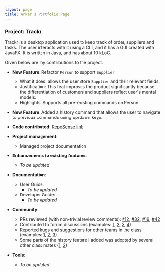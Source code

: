 ```yaml
---
layout: page
title: Arkar's Portfolio Page
---
```


### Project: Trackr

Trackr is a desktop application used to keep track of order, suppliers and tasks. The user interacts with it using a CLI, and it has a GUI created with JavaFX. It is written in Java, and has about 10 kLoC.

Given below are my contributions to the project.

* **New Feature**: Refactor `Person` to support `Supplier`
  * What it does: allows the user store `Supplier` and their relevant fields.
  * Justification: This feat improves the product significantly because the differentiation of customers and suppliers reflect user's mental models.
  * Highlights: Supports all pre-existing commands on Person

* **New Feature**: Added a history command that allows the user to navigate to previous commands using up/down keys.

* **Code contributed**: [RepoSense link](https://nus-cs2103-ay2223s2.github.io/tp-dashboard/?search=arkarsg&breakdown=true)

* **Project management**:
  * Managed project documentation

* **Enhancements to existing features**:
  * _To be updated_

* **Documentation**:
  * User Guide:
    * _To be updated_
  * Developer Guide:
    * _To be updated_

* **Community**:
  * PRs reviewed (with non-trivial review comments): [\#12](), [\#32](), [\#19](), [\#42]()
  * Contributed to forum discussions (examples: [1](), [2](), [3](), [4]())
  * Reported bugs and suggestions for other teams in the class (examples: [1](), [2](), [3]())
  * Some parts of the history feature I added was adopted by several other class mates ([1](), [2]())

* **Tools**:
  * _To be updated_


